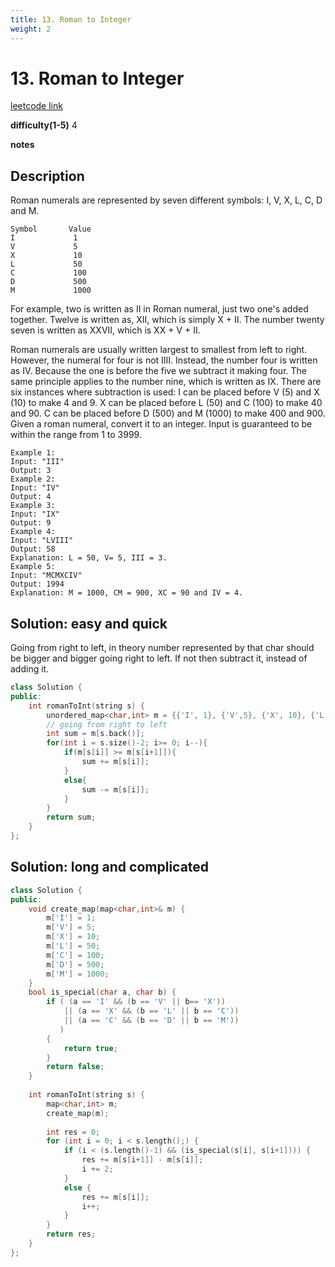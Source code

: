 ```yaml
---
title: 13. Roman to Integer
weight: 2
---
```

# 13. Roman to Integer
[leetcode link](https://leetcode.com/problems/roman-to-integer/)

**difficulty(1-5)** 
4

**notes**   

## Description
Roman numerals are represented by seven different symbols: I, V, X, L, C, D and M.
```
Symbol       Value
I             1
V             5
X             10
L             50
C             100
D             500
M             1000
```
For example, two is written as II in Roman numeral, just two one's added together. Twelve is written as, XII, which is simply X + II. The number twenty seven is written as XXVII, which is XX + V + II.

Roman numerals are usually written largest to smallest from left to right. However, the numeral for four is not IIII. Instead, the number four is written as IV. Because the one is before the five we subtract it making four. The same principle applies to the number nine, 
which is written as IX. There are six instances where subtraction is used:
I can be placed before V (5) and X (10) to make 4 and 9. 
X can be placed before L (50) and C (100) to make 40 and 90. 
C can be placed before D (500) and M (1000) to make 400 and 900.
Given a roman numeral, convert it to an integer. Input is guaranteed to be within the range from 1 to 3999.

```
Example 1:
Input: "III"
Output: 3
Example 2:
Input: "IV"
Output: 4
Example 3:
Input: "IX"
Output: 9
Example 4:
Input: "LVIII"
Output: 58
Explanation: L = 50, V= 5, III = 3.
Example 5:
Input: "MCMXCIV"
Output: 1994
Explanation: M = 1000, CM = 900, XC = 90 and IV = 4.
```

## Solution: easy and quick

Going from right to left, in theory number represented by that char should be bigger and bigger going right to left. If not then subtract it, instead of adding it.

```c++
class Solution {
public:
    int romanToInt(string s) {
        unordered_map<char,int> m = {{'I', 1}, {'V',5}, {'X', 10}, {'L',50}, {'C', 100}, {'D',500}, {'M', 1000}};
        // going from right to left
        int sum = m[s.back()];
        for(int i = s.size()-2; i>= 0; i--){
            if(m[s[i]] >= m[s[i+1]]){
                sum += m[s[i]];
            }
            else{
                sum -= m[s[i]];
            }
        }
        return sum;
    }
};
```
## Solution: long and complicated
```c++
class Solution {
public:
    void create_map(map<char,int>& m) {
        m['I'] = 1;
        m['V'] = 5;
        m['X'] = 10;
        m['L'] = 50;
        m['C'] = 100;
        m['D'] = 500;
        m['M'] = 1000;
    }    
    bool is_special(char a, char b) {
        if ( (a == 'I' && (b == 'V' || b== 'X'))
            || (a == 'X' && (b == 'L' || b == 'C'))
            || (a == 'C' && (b == 'D' || b == 'M'))
           )
        {
            return true;
        }
        return false;
    }
   
    int romanToInt(string s) {
        map<char,int> m;
        create_map(m);
        
        int res = 0;
        for (int i = 0; i < s.length();) {
            if (i < (s.length()-1) && (is_special(s[i], s[i+1]))) {
                res += m[s[i+1]] - m[s[i]];
                i += 2;
            }
            else {
                res += m[s[i]];
                i++;
            }
        }
        return res;
    }
};
```